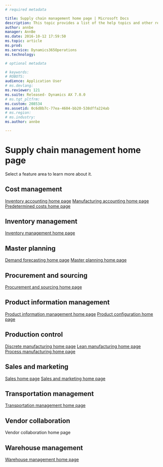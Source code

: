 ```yaml
---
# required metadata

title: Supply chain management home page | Microsoft Docs
description: This topic provides a list of the help topics and other resources for the supply chain management features in Microsoft Dynamics 365 for Operations. 
author: annbe
manager: AnnBe
ms.date: 2016-10-12 17:59:50
ms.topic: article
ms.prod: 
ms.service: Dynamics365Operations
ms.technology: 

# optional metadata

# keywords: 
# ROBOTS: 
audience: Application User
# ms.devlang: 
ms.reviewer: 121
ms.suite: Released- Dynamics AX 7.0.0
# ms.tgt_pltfrm: 
ms.custom: 208534
ms.assetid: 0c6d8b7c-77ea-4604-bb20-538dffa224ab
# ms.region: 
# ms.industry: 
ms.author: annbe

---
```


# Supply chain management home page

Select a feature area to learn more about it.

## Cost management
[Inventory accounting home page](http://ax.help.dynamics.com/en/wiki/inventory-accounting/) [Manufacturing accounting home page](http://ax.help.dynamics.com/en/wiki/manufacturing-accounting/) [Predetermined costs home page](http://ax.help.dynamics.com/en/wiki/predetermined-costs/)

## Inventory management
[Inventory management home page](http://ax.help.dynamics.com/en/wiki/inventory-management/)

## Master planning
[Demand forecasting home page](http://ax.help.dynamics.com/en/wiki/demand-forecasting/) [Master planning home page](http://ax.help.dynamics.com/en/wiki/master-planning/)

## Procurement and sourcing
[Procurement and sourcing home page](https://ax.help.dynamics.com/en/wiki/procurement-and-sourcing/)

## Product information management
[Product information management home page](http://ax.help.dynamics.com/en/wiki/product-information/) [Product configuration home page](http://ax.help.dynamics.com/en/wiki/product-configuration/)

## Production control
[Discrete manufacturing home page](http://ax.help.dynamics.com/en/wiki/discrete-manufacturing/) [Lean manufacturing home page](http://ax.help.dynamics.com/en/wiki/lean-manufacturing/) [Process manufacturing home page](http://ax.help.dynamics.com/en/wiki/process-manufacturing/)

## Sales and marketing
[Sales home page](https://ax.help.dynamics.com/en/wiki/sales/) [Sales and marketing home page](https://ax.help.dynamics.com/en/wiki/overview-sales-and-marketing/)

## Transportation management
[Transportation management home page](http://ax.help.dynamics.com/en/wiki/transportation-management/)

## Vendor collaboration
Vendor collaboration home page

## Warehouse management
[Warehouse management home page](http://ax.help.dynamics.com/en/wiki/warehouse-management/)



